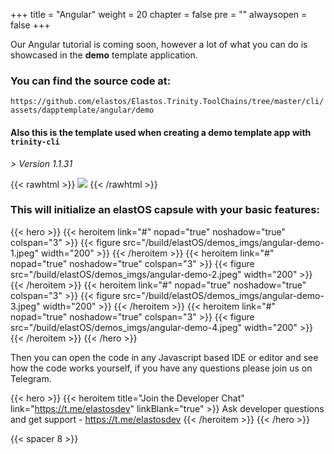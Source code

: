 


+++
title = "Angular"
weight = 20
chapter = false
pre = ""
alwaysopen = false
+++

Our Angular tutorial is coming soon, however a lot of what you can do is showcased in the **demo** template application.

### You can find the source code at: 

`https://github.com/elastos/Elastos.Trinity.ToolChains/tree/master/cli/assets/dapptemplate/angular/demo`

#### Also this is the template used when creating a demo template app with `trinity-cli`

*> Version 1.1.31*

{{< rawhtml >}}
    <img src="/build/elastos/setup/demo-template.png" style="max-height: 200px;"/>
{{< /rawhtml >}}

### This will initialize an elastOS capsule with your basic features:

{{< hero >}}
    {{< heroitem link="#" nopad="true" noshadow="true" colspan="3" >}}
        {{< figure src="/build/elastOS/demos_imgs/angular-demo-1.jpeg" width="200" >}}
    {{< /heroitem >}}
    {{< heroitem link="#" nopad="true" noshadow="true" colspan="3" >}}
        {{< figure src="/build/elastOS/demos_imgs/angular-demo-2.jpeg" width="200" >}}
    {{< /heroitem >}}
    {{< heroitem link="#" nopad="true" noshadow="true" colspan="3" >}}
        {{< figure src="/build/elastOS/demos_imgs/angular-demo-3.jpeg" width="200" >}}
    {{< /heroitem >}}
    {{< heroitem link="#" nopad="true" noshadow="true" colspan="3" >}}
        {{< figure src="/build/elastOS/demos_imgs/angular-demo-4.jpeg" width="200" >}}
    {{< /heroitem >}}
{{< /hero >}}

Then you can open the code in any Javascript based IDE or editor and see how the code works yourself, if you have any 
questions please join us on Telegram.

{{< hero >}}
    {{< heroitem title="Join the Developer Chat" link="https://t.me/elastosdev" linkBlank="true" >}}
        Ask developer questions and get support - <a target="_blank" href="https://t.me/elastosdev" onclick="event.stopPropagation();">https://t.me/elastosdev</a>
    {{< /heroitem >}}
{{< /hero >}}

{{< spacer 8 >}}
